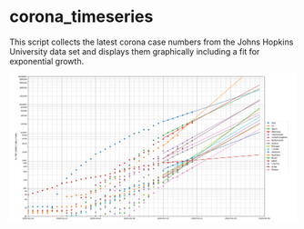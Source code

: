 # corona_timeseries

This script collects the latest corona case numbers from the Johns Hopkins
University data set and displays them graphically including a fit for exponential growth.

![](example_output_2020_03_22.png)